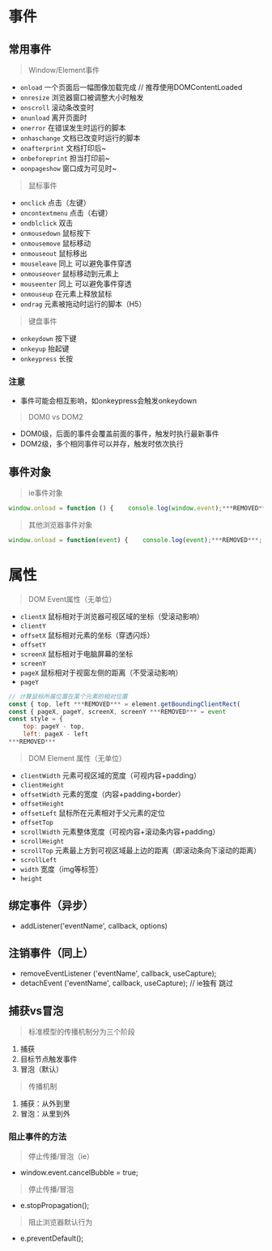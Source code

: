 # 事件

## 常用事件

> Window/Element事件

- ```onload``` 一个页面后一幅图像加载完成 // 推荐使用DOMContentLoaded
- ```onresize``` 浏览器窗口被调整大小时触发
- ```onscroll``` 滚动条改变时
- ```onunload``` 离开页面时
- ```onerror``` 在错误发生时运行的脚本
- ```onhaschange``` 文档已改变时运行的脚本
- ```onafterprint``` 文档打印后~
- ```onbeforeprint``` 担当打印前~
- ```oonpageshow``` 窗口成为可见时~

> 鼠标事件

- ```onclick``` 点击（左键）
- ```oncontextmenu``` 点击（右键）
- ```ondblclick``` 双击
- ```onmousedown``` 鼠标按下
- ```onmousemove``` 鼠标移动
- ```onmouseout``` 鼠标移出
- ```mouseleave``` 同上 可以避免事件穿透
- ```onmouseover``` 鼠标移动到元素上
- ```mouseenter``` 同上 可以避免事件穿透
- ```onmouseup``` 在元素上释放鼠标
- ```ondrag``` 元素被拖动时运行的脚本（H5）

> 键盘事件

- ```onkeydown``` 按下键
- ```onkeyup``` 抬起键
- ```onkeypress``` 长按

### 注意

- 事件可能会相互影响，如onkeypress会触发onkeydown

> DOM0 vs DOM2

- DOM0级，后面的事件会覆盖前面的事件，触发时执行最新事件
- DOM2级，多个相同事件可以并存，触发时依次执行

## 事件对象

> ie事件对象

```javascript
window.onload = function () {    console.log(window.event);***REMOVED***;
```

> 其他浏览器事件对象

```javascript
window.onload = function(event) {    console.log(event);***REMOVED***;
```

# 属性

> DOM Event属性（无单位）

- ```clientX``` 鼠标相对于浏览器可视区域的坐标（受滚动影响）
- ```clientY```
- ```offsetX``` 鼠标相对元素的坐标（穿透闪烁）
- ```offsetY```
- ```screenX``` 鼠标相对于电脑屏幕的坐标
- ```screenY```
- ```pageX``` 鼠标相对于视窗左侧的距离（不受滚动影响）
- ```pageY```

```javascript
// 计算鼠标所属位置在某个元素的相对位置
const { top, left ***REMOVED*** = element.getBoundingClientRect(
const { pageX, pageY, screenX, screenY ***REMOVED*** = event 
const style = {
	top: pageY - top,
	left: pageX - left
***REMOVED***
```

> DOM Element 属性（无单位）

- ```clientWidth``` 元素可视区域的宽度（可视内容+padding）
- ```clientHeight```
- ```offsetWidth``` 元素的宽度（内容+padding+border）
- ```offsetHeight```
- ```offsetLeft``` 鼠标所在元素相对于父元素的定位
- ```offsetTop```
- ```scrollWidth``` 元素整体宽度（可视内容+滚动条内容+padding）
- ```scrollHeight```
- ```scrollTop``` 元素最上方到可视区域最上边的距离（即滚动条向下滚动的距离）
- ```scrollLeft```
- ```width``` 宽度（img等标签）
- ```height```

## 绑定事件（异步）

- addListener('eventName', callback, options)

## 注销事件（同上）

- removeEventListener ('eventName', callback, useCapture);
- detachEvent ('eventName', callback, useCapture); // ie独有 跳过

## 捕获vs冒泡

> 标准模型的传播机制分为三个阶段

1. 捕获
2. 目标节点触发事件
3. 冒泡（默认）

> 传播机制

1. 捕获：从外到里
2. 冒泡：从里到外

### 阻止事件的方法

> 停止传播/冒泡（ie）

- window.event.cancelBubble = true;

> 停止传播/冒泡

- e.stopPropagation();

> 阻止浏览器默认行为

- e.preventDefault();